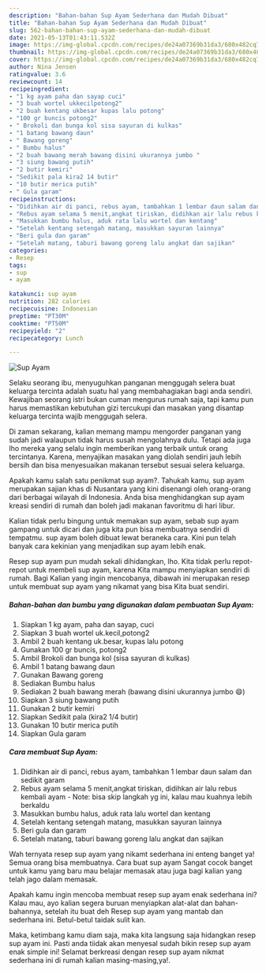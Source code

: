 ```yaml
---
description: "Bahan-bahan Sup Ayam Sederhana dan Mudah Dibuat"
title: "Bahan-bahan Sup Ayam Sederhana dan Mudah Dibuat"
slug: 562-bahan-bahan-sup-ayam-sederhana-dan-mudah-dibuat
date: 2021-05-13T01:43:11.532Z
image: https://img-global.cpcdn.com/recipes/de24a07369b31da3/680x482cq70/sup-ayam-foto-resep-utama.jpg
thumbnail: https://img-global.cpcdn.com/recipes/de24a07369b31da3/680x482cq70/sup-ayam-foto-resep-utama.jpg
cover: https://img-global.cpcdn.com/recipes/de24a07369b31da3/680x482cq70/sup-ayam-foto-resep-utama.jpg
author: Nina Jensen
ratingvalue: 3.6
reviewcount: 14
recipeingredient:
- "1 kg ayam paha dan sayap cuci"
- "3 buah wortel ukkecilpotong2"
- "2 buah kentang ukbesar kupas lalu potong"
- "100 gr buncis potong2"
- " Brokoli dan bunga kol sisa sayuran di kulkas"
- "1 batang bawang daun"
- " Bawang goreng"
- " Bumbu halus"
- "2 buah bawang merah bawang disini ukurannya jumbo "
- "3 siung bawang putih"
- "2 butir kemiri"
- "Sedikit pala kira2 14 butir"
- "10 butir merica putih"
- " Gula garam"
recipeinstructions:
- "Didihkan air di panci, rebus ayam, tambahkan 1 lembar daun salam dan sedikit garam"
- "Rebus ayam selama 5 menit,angkat tiriskan, didihkan air lalu rebus kembali ayam  Note: bisa skip langkah yg ini, kalau mau kuahnya lebih berkaldu"
- "Masukkan bumbu halus, aduk rata lalu wortel dan kentang"
- "Setelah kentang setengah matang, masukkan sayuran lainnya"
- "Beri gula dan garam"
- "Setelah matang, taburi bawang goreng lalu angkat dan sajikan"
categories:
- Resep
tags:
- sup
- ayam

katakunci: sup ayam 
nutrition: 282 calories
recipecuisine: Indonesian
preptime: "PT30M"
cooktime: "PT50M"
recipeyield: "2"
recipecategory: Lunch

---
```



![Sup Ayam](https://img-global.cpcdn.com/recipes/de24a07369b31da3/680x482cq70/sup-ayam-foto-resep-utama.jpg)

Selaku seorang ibu, menyuguhkan panganan menggugah selera buat keluarga tercinta adalah suatu hal yang membahagiakan bagi anda sendiri. Kewajiban seorang istri bukan cuman mengurus rumah saja, tapi kamu pun harus memastikan kebutuhan gizi tercukupi dan masakan yang disantap keluarga tercinta wajib menggugah selera.

Di zaman  sekarang, kalian memang mampu mengorder panganan yang sudah jadi walaupun tidak harus susah mengolahnya dulu. Tetapi ada juga lho mereka yang selalu ingin memberikan yang terbaik untuk orang tercintanya. Karena, menyajikan masakan yang diolah sendiri jauh lebih bersih dan bisa menyesuaikan makanan tersebut sesuai selera keluarga. 



Apakah kamu salah satu penikmat sup ayam?. Tahukah kamu, sup ayam merupakan sajian khas di Nusantara yang kini disenangi oleh orang-orang dari berbagai wilayah di Indonesia. Anda bisa menghidangkan sup ayam kreasi sendiri di rumah dan boleh jadi makanan favoritmu di hari libur.

Kalian tidak perlu bingung untuk memakan sup ayam, sebab sup ayam gampang untuk dicari dan juga kita pun bisa membuatnya sendiri di tempatmu. sup ayam boleh dibuat lewat beraneka cara. Kini pun telah banyak cara kekinian yang menjadikan sup ayam lebih enak.

Resep sup ayam pun mudah sekali dihidangkan, lho. Kita tidak perlu repot-repot untuk membeli sup ayam, karena Kita mampu menyiapkan sendiri di rumah. Bagi Kalian yang ingin mencobanya, dibawah ini merupakan resep untuk membuat sup ayam yang nikamat yang bisa Kita buat sendiri.

<!--inarticleads1-->

##### Bahan-bahan dan bumbu yang digunakan dalam pembuatan Sup Ayam:

1. Siapkan 1 kg ayam, paha dan sayap, cuci
1. Siapkan 3 buah wortel uk.kecil,potong2
1. Ambil 2 buah kentang uk.besar, kupas lalu potong
1. Gunakan 100 gr buncis, potong2
1. Ambil  Brokoli dan bunga kol (sisa sayuran di kulkas)
1. Ambil 1 batang bawang daun
1. Gunakan  Bawang goreng
1. Sediakan  Bumbu halus
1. Sediakan 2 buah bawang merah (bawang disini ukurannya jumbo 😄)
1. Siapkan 3 siung bawang putih
1. Gunakan 2 butir kemiri
1. Siapkan Sedikit pala (kira2 1/4 butir)
1. Gunakan 10 butir merica putih
1. Siapkan  Gula garam




<!--inarticleads2-->

##### Cara membuat Sup Ayam:

1. Didihkan air di panci, rebus ayam, tambahkan 1 lembar daun salam dan sedikit garam
1. Rebus ayam selama 5 menit,angkat tiriskan, didihkan air lalu rebus kembali ayam  - Note: bisa skip langkah yg ini, kalau mau kuahnya lebih berkaldu
1. Masukkan bumbu halus, aduk rata lalu wortel dan kentang
1. Setelah kentang setengah matang, masukkan sayuran lainnya
1. Beri gula dan garam
1. Setelah matang, taburi bawang goreng lalu angkat dan sajikan




Wah ternyata resep sup ayam yang nikamt sederhana ini enteng banget ya! Semua orang bisa membuatnya. Cara buat sup ayam Sangat cocok banget untuk kamu yang baru mau belajar memasak atau juga bagi kalian yang telah jago dalam memasak.

Apakah kamu ingin mencoba membuat resep sup ayam enak sederhana ini? Kalau mau, ayo kalian segera buruan menyiapkan alat-alat dan bahan-bahannya, setelah itu buat deh Resep sup ayam yang mantab dan sederhana ini. Betul-betul taidak sulit kan. 

Maka, ketimbang kamu diam saja, maka kita langsung saja hidangkan resep sup ayam ini. Pasti anda tiidak akan menyesal sudah bikin resep sup ayam enak simple ini! Selamat berkreasi dengan resep sup ayam nikmat sederhana ini di rumah kalian masing-masing,ya!.


